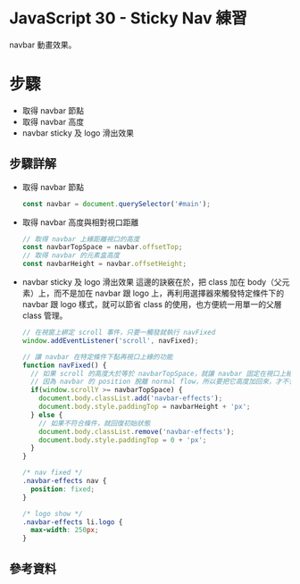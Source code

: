 # JavaScript 30 - Sticky Nav 練習

navbar 動畫效果。

# 步驟

- 取得 navbar 節點
- 取得 navbar 高度
- navbar sticky 及 logo 滑出效果

## 步驟詳解

- 取得 navbar 節點
  ```javascript
  const navbar = document.querySelector('#main');
  ```
- 取得 navbar 高度與相對視口距離
  ```javascript
  // 取得 navbar 上緣距離視口的高度
  const navbarTopSpace = navbar.offsetTop;
  // 取得 navbar 的元素盒高度
  const navbarHeight = navbar.offsetHeight;
  ```
- navbar sticky 及 logo 滑出效果
  這邊的訣竅在於，把 class 加在 body（父元素）上，而不是加在 navbar 跟 logo 上，再利用選擇器來觸發特定條件下的 navbar 跟 logo 樣式，就可以節省 class 的使用，也方便統一用單一的父層 class 管理。
  ```javascript
  // 在視窗上綁定 scroll 事件，只要一觸發就執行 navFixed
  window.addEventListener('scroll', navFixed);

  // 讓 navbar 在特定條件下黏再視口上緣的功能
  function navFixed() {
    // 如果 scroll 的高度大於等於 navbarTopSpace，就讓 navbar 固定在視口上緣
    // 因為 navbar 的 position 脫離 normal flow，所以要把它高度加回來，才不會造成畫面跳動
    if(window.scrollY >= navbarTopSpace) {
      document.body.classList.add('navbar-effects');
      document.body.style.paddingTop = navbarHeight + 'px';
    } else {
      // 如果不符合條件，就回復初始狀態
      document.body.classList.remove('navbar-effects');
      document.body.style.paddingTop = 0 + 'px';
    }
  }
  ```
  ```css
  /* nav fixed */
  .navbar-effects nav {
    position: fixed;
  }

  /* logo show */
  .navbar-effects li.logo {
    max-width: 250px;
  }
  ```

## 參考資料
